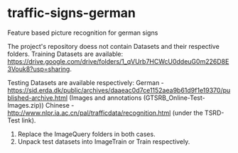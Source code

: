 # traffic-signs-german
Feature based picture recognition for german signs

The project's repository doess not contain Datasets and their respective folders.
Training Datasets are available: https://drive.google.com/drive/folders/1_qVUrb7HCWcU0ddeuG0m226D8E3Vouk8?usp=sharing.

Testing Datasets are available respectively:
German - https://sid.erda.dk/public/archives/daaeac0d7ce1152aea9b61d9f1e19370/published-archive.html (Images and annotations (GTSRB_Online-Test-Images.zip))
Chinese - http://www.nlpr.ia.ac.cn/pal/trafficdata/recognition.html (under the TSRD-Test link).

1. Replace the ImageQuery folders in both cases.
2. Unpack test datasets into ImageTrain or Train respectively.
